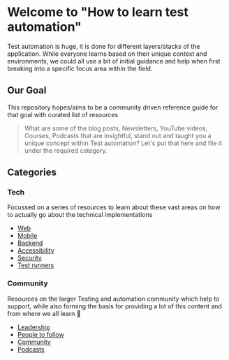 # Welcome to "How to learn test automation"

Test automation is huge, it is done for different layers/stacks of the application. While everyone
learns based on their unique context and environments, we could all use a bit of initial guidance
and help when first breaking into a specific focus area within the field.

## Our Goal

This repository hopes/aims to be a community driven reference guide for that goal with curated list
of resources

> What are some of the blog posts, Newsletters, YouTube videos, Courses, Podcasts that are
> insightful, stand out and taught you a unique concept within Test automation? Let's put that here
> and file it under the required category.

## Categories

### Tech

Focussed on a series of resources to learn about these vast areas on how to actually go about the
technical implementations

- [Web](tech/web.md)
- [Mobile](tech/mobile.md)
- [Backend](tech/backend.md)
- [Accessibility](tech/accessibility.md)
- [Security](tech/security.md)
- [Test runners](tech/test_runners.md)

### Community

Resources on the larger Testing and automation community which help to support, while also forming
the basis for providing a lot of this content and from where we all learn 🙏

- [Leadership](community/leadership.md)
- [People to follow](community/people_to_follow.md)
- [Community](community/community.md)
- [Podcasts](community/podcasts.md)
